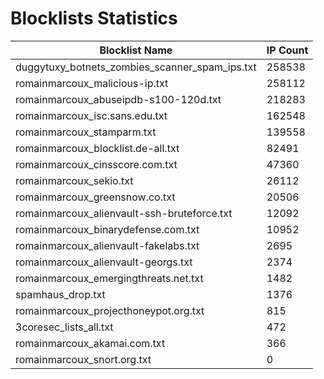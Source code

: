 # Blocklists Statistics
| Blocklist Name | IP Count |
|----|----|
| duggytuxy_botnets_zombies_scanner_spam_ips.txt | 258538 |
| romainmarcoux_malicious-ip.txt | 258112 |
| romainmarcoux_abuseipdb-s100-120d.txt | 218283 |
| romainmarcoux_isc.sans.edu.txt | 162548 |
| romainmarcoux_stamparm.txt | 139558 |
| romainmarcoux_blocklist.de-all.txt | 82491 |
| romainmarcoux_cinsscore.com.txt | 47360 |
| romainmarcoux_sekio.txt | 26112 |
| romainmarcoux_greensnow.co.txt | 20506 |
| romainmarcoux_alienvault-ssh-bruteforce.txt | 12092 |
| romainmarcoux_binarydefense.com.txt | 10952 |
| romainmarcoux_alienvault-fakelabs.txt | 2695 |
| romainmarcoux_alienvault-georgs.txt | 2374 |
| romainmarcoux_emergingthreats.net.txt | 1482 |
| spamhaus_drop.txt | 1376 |
| romainmarcoux_projecthoneypot.org.txt | 815 |
| 3coresec_lists_all.txt | 472 |
| romainmarcoux_akamai.com.txt | 366 |
| romainmarcoux_snort.org.txt | 0 |
